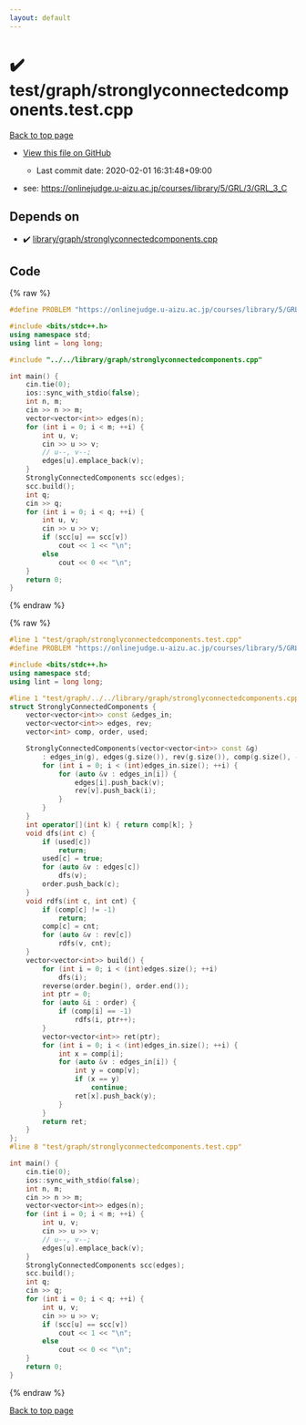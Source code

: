 ```yaml
---
layout: default
---
```


<!-- mathjax config similar to math.stackexchange -->
<script type="text/javascript" async
  src="https://cdnjs.cloudflare.com/ajax/libs/mathjax/2.7.5/MathJax.js?config=TeX-MML-AM_CHTML">
</script>
<script type="text/x-mathjax-config">
  MathJax.Hub.Config({
    TeX: { equationNumbers: { autoNumber: "AMS" }},
    tex2jax: {
      inlineMath: [ ['$','$'] ],
      processEscapes: true
    },
    "HTML-CSS": { matchFontHeight: false },
    displayAlign: "left",
    displayIndent: "2em"
  });
</script>

<script type="text/javascript" src="https://cdnjs.cloudflare.com/ajax/libs/jquery/3.4.1/jquery.min.js"></script>
<script src="https://cdn.jsdelivr.net/npm/jquery-balloon-js@1.1.2/jquery.balloon.min.js" integrity="sha256-ZEYs9VrgAeNuPvs15E39OsyOJaIkXEEt10fzxJ20+2I=" crossorigin="anonymous"></script>
<script type="text/javascript" src="../../../assets/js/copy-button.js"></script>
<link rel="stylesheet" href="../../../assets/css/copy-button.css" />


# :heavy_check_mark: test/graph/stronglyconnectedcomponents.test.cpp

<a href="../../../index.html">Back to top page</a>

* <a href="{{ site.github.repository_url }}/blob/master/test/graph/stronglyconnectedcomponents.test.cpp">View this file on GitHub</a>
    - Last commit date: 2020-02-01 16:31:48+09:00


* see: <a href="https://onlinejudge.u-aizu.ac.jp/courses/library/5/GRL/3/GRL_3_C">https://onlinejudge.u-aizu.ac.jp/courses/library/5/GRL/3/GRL_3_C</a>


## Depends on

* :heavy_check_mark: <a href="../../../library/library/graph/stronglyconnectedcomponents.cpp.html">library/graph/stronglyconnectedcomponents.cpp</a>


## Code

<a id="unbundled"></a>
{% raw %}
```cpp
#define PROBLEM "https://onlinejudge.u-aizu.ac.jp/courses/library/5/GRL/3/GRL_3_C"

#include <bits/stdc++.h>
using namespace std;
using lint = long long;

#include "../../library/graph/stronglyconnectedcomponents.cpp"

int main() {
    cin.tie(0);
    ios::sync_with_stdio(false);
    int n, m;
    cin >> n >> m;
    vector<vector<int>> edges(n);
    for (int i = 0; i < m; ++i) {
        int u, v;
        cin >> u >> v;
        // u--, v--;
        edges[u].emplace_back(v);
    }
    StronglyConnectedComponents scc(edges);
    scc.build();
    int q;
    cin >> q;
    for (int i = 0; i < q; ++i) {
        int u, v;
        cin >> u >> v;
        if (scc[u] == scc[v])
            cout << 1 << "\n";
        else
            cout << 0 << "\n";
    }
    return 0;
}
```
{% endraw %}

<a id="bundled"></a>
{% raw %}
```cpp
#line 1 "test/graph/stronglyconnectedcomponents.test.cpp"
#define PROBLEM "https://onlinejudge.u-aizu.ac.jp/courses/library/5/GRL/3/GRL_3_C"

#include <bits/stdc++.h>
using namespace std;
using lint = long long;

#line 1 "test/graph/../../library/graph/stronglyconnectedcomponents.cpp"
struct StronglyConnectedComponents {
    vector<vector<int>> const &edges_in;
    vector<vector<int>> edges, rev;
    vector<int> comp, order, used;

    StronglyConnectedComponents(vector<vector<int>> const &g)
        : edges_in(g), edges(g.size()), rev(g.size()), comp(g.size(), -1), used(g.size()) {
        for (int i = 0; i < (int)edges_in.size(); ++i) {
            for (auto &v : edges_in[i]) {
                edges[i].push_back(v);
                rev[v].push_back(i);
            }
        }
    }
    int operator[](int k) { return comp[k]; }
    void dfs(int c) {
        if (used[c])
            return;
        used[c] = true;
        for (auto &v : edges[c])
            dfs(v);
        order.push_back(c);
    }
    void rdfs(int c, int cnt) {
        if (comp[c] != -1)
            return;
        comp[c] = cnt;
        for (auto &v : rev[c])
            rdfs(v, cnt);
    }
    vector<vector<int>> build() {
        for (int i = 0; i < (int)edges.size(); ++i)
            dfs(i);
        reverse(order.begin(), order.end());
        int ptr = 0;
        for (auto &i : order) {
            if (comp[i] == -1)
                rdfs(i, ptr++);
        }
        vector<vector<int>> ret(ptr);
        for (int i = 0; i < (int)edges_in.size(); ++i) {
            int x = comp[i];
            for (auto &v : edges_in[i]) {
                int y = comp[v];
                if (x == y)
                    continue;
                ret[x].push_back(y);
            }
        }
        return ret;
    }
};
#line 8 "test/graph/stronglyconnectedcomponents.test.cpp"

int main() {
    cin.tie(0);
    ios::sync_with_stdio(false);
    int n, m;
    cin >> n >> m;
    vector<vector<int>> edges(n);
    for (int i = 0; i < m; ++i) {
        int u, v;
        cin >> u >> v;
        // u--, v--;
        edges[u].emplace_back(v);
    }
    StronglyConnectedComponents scc(edges);
    scc.build();
    int q;
    cin >> q;
    for (int i = 0; i < q; ++i) {
        int u, v;
        cin >> u >> v;
        if (scc[u] == scc[v])
            cout << 1 << "\n";
        else
            cout << 0 << "\n";
    }
    return 0;
}

```
{% endraw %}

<a href="../../../index.html">Back to top page</a>

